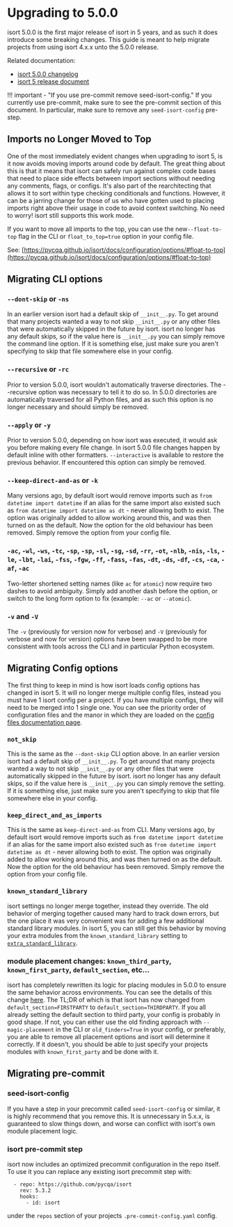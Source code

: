 # Upgrading to 5.0.0

isort 5.0.0 is the first major release of isort in 5 years, and as such it does introduce some breaking changes.
This guide is meant to help migrate projects from using isort 4.x.x unto the 5.0.0 release.

Related documentation:

* [isort 5.0.0 changelog](https://pycqa.github.io/isort/CHANGELOG/#500-penny-july-4-2020)
* [isort 5 release document](https://pycqa.github.io/isort/docs/major_releases/introducing_isort_5/)

!!! important - "If you use pre-commit remove seed-isort-config."
    If you currently use pre-commit, make sure to see the pre-commit section of this document. In particular, make sure to remove any `seed-isort-config` pre-step.

## Imports no Longer Moved to Top

One of the most immediately evident changes when upgrading to isort 5, is it now avoids moving imports around code by default.
The great thing about this is that it means that isort can safely run against complex code bases that need to place side effects between import sections without needing any comments, flags, or configs. It's also part of the rearchitecting that allows it to sort within type checking conditionals and functions. However, it can be a jarring change
for those of us who have gotten used to placing imports right above their usage in code to avoid context switching. No need to worry! isort still supports this work mode.

If you want to move all imports to the top, you can use the new`--float-to-top` flag in the CLI or `float_to_top=true` option in your config file.

See: [https://pycqa.github.io/isort/docs/configuration/options/#float-to-top](https://pycqa.github.io/isort/docs/configuration/options/#float-to-top)

## Migrating CLI options

### `--dont-skip` or `-ns`
In an earlier version isort had a default skip of `__init__.py`. To get around that many projects wanted a way to not skip `__init__.py` or any other files that were automatically skipped in the future by isort. isort no longer has any default skips, so if the value here is `__init__.py` you can simply remove the command line option. If it is something else, just make sure you aren't specifying to skip that file somewhere else in your config.

### `--recursive` or `-rc`
Prior to version 5.0.0, isort wouldn't automatically traverse directories. The --recursive option was necessary to tell it to do so. In 5.0.0 directories are automatically traversed for all Python files, and as such this option is no longer necessary and should simply be removed.

### `--apply` or `-y`
Prior to version 5.0.0, depending on how isort was executed, it would ask you before making every file change. In isort 5.0.0 file changes happen by default inline with other formatters. `--interactive` is available to restore the previous behavior. If encountered this option can simply be removed.

### `--keep-direct-and-as` or `-k`
Many versions ago, by default isort would remove imports such as `from datetime import datetime` if an alias for the same import also existed such as `from datetime import datetime as dt` - never allowing both to exist.
The option was originally added to allow working around this, and was then turned on as the default. Now the option for the old behaviour has been removed. Simply remove the option from your config file.

### `-ac`, `-wl`, `-ws`, `-tc`, `-sp`, `-sp`, `-sl`, `-sg`, `-sd`, `-rr`, `-ot`, `-nlb`, `-nis`, `-ls`, `-le`, `-lbt`, `-lai`, `-fss`, `-fgw`, `-ff`, `-fass`, `-fas`, `-dt`, `-ds`, `-df`, `-cs`, `-ca`, `-af`, `-ac`
Two-letter shortened setting names (like `ac` for `atomic`) now require two dashes to avoid ambiguity. Simply add another dash before the option, or switch to the long form option to fix (example: `--ac` or `--atomic`).

### `-v` and `-V`
The `-v` (previously for version now for verbose) and `-V` (previously for verbose and now for version) options have been swapped to be more consistent with tools across the CLI and in particular Python ecosystem.

## Migrating Config options

The first thing to keep in mind is how isort loads config options has changed in isort 5. It will no longer merge multiple config files, instead you must have 1 isort config per a project.
If you have multiple configs, they will need to be merged into 1 single one. You can see the priority order of configuration files and the manor in which they are loaded on the
[config files documentation page](https://pycqa.github.io/isort/docs/configuration/config_files/).

### `not_skip`
This is the same as the `--dont-skip` CLI option above. In an earlier version isort had a default skip of `__init__.py`. To get around that many projects wanted a way to not skip `__init__.py` or any other files that were automatically skipped in the future by isort. isort no longer has any default skips, so if the value here is `__init__.py` you can simply remove the setting. If it is something else, just make sure you aren't specifying to skip that file somewhere else in your config.

### `keep_direct_and_as_imports`
This is the same as `keep-direct-and-as` from CLI. Many versions ago, by default isort would remove imports such as `from datetime import datetime` if an alias for the same import also existed such as `from datetime import datetime as dt` - never allowing both to exist.
The option was originally added to allow working around this, and was then turned on as the default. Now the option for the old behaviour has been removed. Simply remove the option from your config file.

### `known_standard_library`
isort settings no longer merge together, instead they override. The old behavior of merging together caused many hard to
track down errors, but the one place it was very convenient was for adding a few additional standard library modules.
In isort 5, you can still get this behavior by moving your extra modules from the `known_standard_library` setting to [`extra_standard_library`](https://pycqa.github.io/isort/docs/configuration/options/#extra-standard-library).

### module placement changes: `known_third_party`, `known_first_party`, `default_section`, etc...
isort has completely rewritten its logic for placing modules in 5.0.0 to ensure the same behavior across environments. You can see the details of this change [here](https://github.com/pycqa/isort/issues/1147).
The TL;DR of which is that isort has now changed from `default_section=FIRSTPARTY` to `default_section=THIRDPARTY`. If you all already setting the default section to third party, your config is probably in good shape.
If not, you can either use the old finding approach with `--magic-placement` in the CLI or `old_finders=True` in your config, or preferably, you are able to remove all placement options and isort will determine it correctly.
If it doesn't, you should be able to just specify your projects modules with `known_first_party` and be done with it.

## Migrating pre-commit

### seed-isort-config

If you have a step in your precommit called `seed-isort-config` or similar, it is highly recommend that you remove this. It is unnecessary in 5.x.x, is guaranteed to slow things down, and worse can conflict with isort's own module placement logic.

### isort pre-commit step

isort now includes an optimized precommit configuration in the repo itself. To use it you can replace any existing isort precommit step with:

```
  - repo: https://github.com/pycqa/isort
    rev: 5.3.2
    hooks:
      - id: isort
```

under the `repos` section of your projects `.pre-commit-config.yaml` config.
